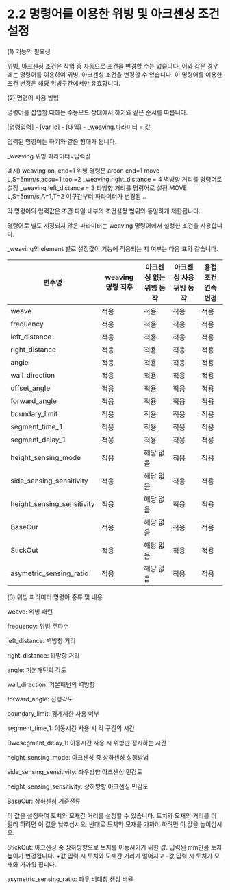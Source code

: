 ﻿# 2.2 명령어를 이용한 위빙 및 아크센싱 조건설정

(1)	기능의 필요성

위빙, 아크센싱 조건은 작업 중 자동으로 조건을 변경할 수는 없습니다. 
이와 같은 경우에는 명령어를 이용하여 위빙, 아크센싱 조건을 변경할 수 있습니다.
이 명령어를 이용한 조건 변경은 해당 위빙구간에서만 유효합니다.

(2)	명령어 사용 방법

명령어를 삽입할 때에는 수동모드 상태에서 하기와 같은 순서를 따릅니다.

[명령입력] - [var io] - [대입] - _weaving.파라미터 = 값

입력된 명령어는 하기와 같은 형태가 됩니다.

_weaving.위빙 파라미터=입력값


예시)
weaving on, cnd=1	                위빙 명령문
arcon cnd=1
move L,S=5mm/s,accu=1,tool=2
_weaving.right_distance = 4	        벽방향 거리를 명령어로 설정
_weaving.left_distance = 3	        타방향 거리를 명령어로 설정
MOVE L,S=5mm/s,A=1,T=2	                이구간부터 파라미터가 변경됨
..


각 명령어의 입력값은 조건 파일 내부의 조건설정 범위와 동일하게 제한됩니다.

명령어로 별도 지정되지 않은 파라미터는 weaving 명령어에서 설정한 조건을 사용합니다.


_weaving의 element 별로 설정값이 기능에 적용되는 지 여부는 다음 표와 같습니다.

| 변수명 | weaving 명령 직후 | 아크센싱 없는 위빙 동작 | 아크센싱 사용 위빙 동작 | 용접조건 연속변경 |
|-------|-------|-------|-------|-------|
| weave	| 적용	| 적용	| 적용	| 적용 |
| frequency	| 적용	| 적용	| 적용	| 적용 |
| left_distance	| 적용	| 적용	| 적용	| 적용 |
| right_distance	| 적용	| 적용	| 적용 | 적용 |
| angle | 적용	| 적용	| 적용	| 적용 |
| wall_direction | 적용	| 적용 | 적용	| 적용 |
| offset_angle | 적용	| 적용 | 적용	| 적용 |
| forward_angle | 적용	| 적용 | 적용	| 적용 |
| boundary_limit | 적용	| 적용 | 적용	| 적용 |
| segment_time_1 | 적용	| 적용 | 적용	| 적용 |
| segment_delay_1 | 적용	| 적용 | 적용	| 적용 |
| height_sensing_mode | 적용	| 해당 없음 | 적용 | 적용 |
| side_sensing_sensitivity | 적용	| 해당 없음 | 적용 | 적용 |
| height_sensing_sensitivity | 적용	| 해당 없음 | 적용 | 적용 |
| BaseCur	| 적용	| 해당 없음 | 적용 | 적용 |
| StickOut | 적용	| 해당 없음 | 적용 | 적용 |
| asymetric_sensing_ratio | 적용	| 해당 없음 | 적용 | 적용 |


(3)	위빙 파라미터 명령어 종류 및 내용

weave: 위빙 패턴

frequency: 위빙 주파수

left_distance: 벽방향 거리

right_distance: 타방향 거리

angle: 기본패턴의 각도

wall_direction: 기본패턴의 벽방향

forward_angle: 진행각도

boundary_limit: 경계제한 사용 여부

segment_time_1: 이동시간 사용 시 각 구간의 시간

Dwesegment_delay_1: 이동시간 사용 시 위빙만 정지하는 시간

height_sensing_mode: 아크센싱 중 상하센싱 실행방법

side_sensing_sensitivity: 좌우방향 아크센싱 민감도

height_sensing_sensitivity: 상하방향 아크센싱 민감도

BaseCur: 상하센싱 기준전류

이 값을 설정하여 토치와 모재간 거리를 설정할 수 있습니다. 
토치와 모재의 거리를 더 멀리 하려면 이 값을 낮추십시오. 
반대로 토치와 모재를 가까이 하려면 이 값을 높이십시오.

StickOut: 아크센싱 중 상하방향으로 토치를 이동시키기 위한 값. 입력된 mm만큼 토치 높이가 변경됩니다. +값 입력 시 토치와 모재간 거리가 멀어지고 –값 입력 시 토치가 모재와 가까워 집니다.

asymetric_sensing_ratio: 좌우 비대칭 센싱 비율


